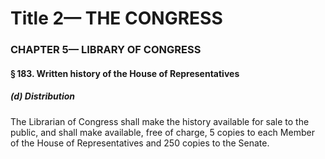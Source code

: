 
# Title 2— THE CONGRESS
### CHAPTER 5— LIBRARY OF CONGRESS
#### § 183. Written history of the House of Representatives
##### (d) Distribution

The Librarian of Congress shall make the history available for sale to the public, and shall make available, free of charge, 5 copies to each Member of the House of Representatives and 250 copies to the Senate.
